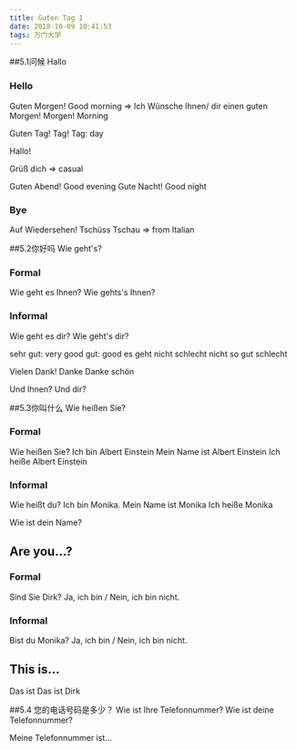 ```yaml
---
title: Guten Tag 1
date: 2018-10-09 10:41:53
tags: 万门大学
---
```


##5.1问候 Hallo
### Hello
Guten Morgen! Good morning => Ich Wünsche Ihnen/ dir einen guten Morgen!
Morgen! Morning

Guten Tag!
Tag!
Tag: day

Hallo!

Grüß dich => casual

Guten Abend! Good evening
Gute Nacht! Good night

### Bye
Auf Wiedersehen!
Tschüss
Tschau => from Italian

##5.2你好吗 Wie geht's?
### Formal
Wie geht es Ihnen?
Wie gehts's Ihnen?
### Informal
Wie geht es dir?
Wie geht's dir?

sehr gut: very good
gut: good
es geht
nicht schlecht
nicht so gut
schlecht

Vielen Dank!
Danke
Danke schön

Und Ihnen?
Und dir?

##5.3你叫什么 Wie heißen Sie?
### Formal
Wie heißen Sie?
Ich bin Albert Einstein
Mein Name ist Albert Einstein
Ich heiße Albert Einstein
### Informal
Wie heißt du?
Ich bin Monika.
Mein Name ist Monika
Ich heiße Monika

Wie ist dein Name?

## Are you...?
### Formal
Sind Sie Dirk?
Ja, ich bin / Nein, ich bin nicht.
### Informal
Bist du Monika?
Ja, ich bin / Nein, ich bin nicht.

## This is...
Das ist
Das ist Dirk

##5.4 您的电话号码是多少？
Wie ist Ihre Telefonnummer?
Wie ist deine Telefonnummer?

Meine Telefonnummer ist...

